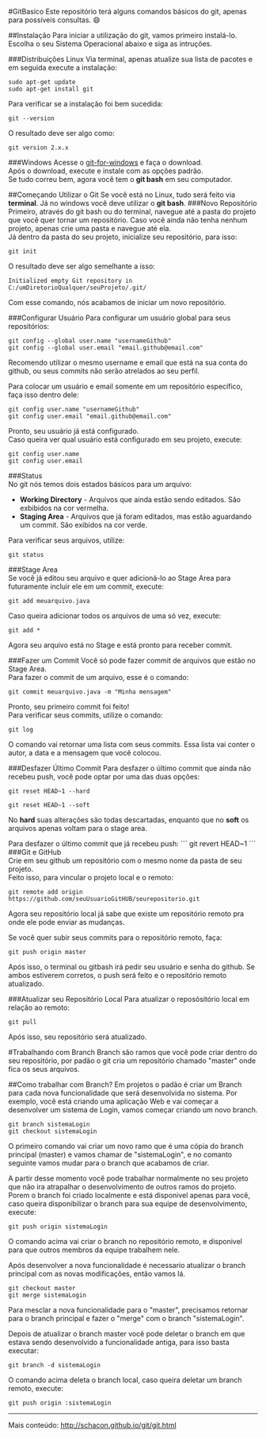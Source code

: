 #GitBasico
Este repositório terá alguns comandos básicos do git, apenas para possíveis consultas. :smile:  

##Instalação
Para iniciar a utilização do git, vamos primeiro instalá-lo. Escolha o seu Sistema Operacional abaixo e siga as intruções.

###Distribuições Linux
Via terminal, apenas atualize sua lista de pacotes e em seguida execute a instalação:
```
sudo apt-get update
sudo apt-get install git
```
Para verificar se a instalação foi bem sucedida:
```
git --version
```
O resultado deve ser algo como:
```
git version 2.x.x
```

###Windows
Acesse o [git-for-windows] e faça o download.  
Após o download, execute e instale com as opções padrão.  
Se tudo correu bem, agora você tem o **git bash** em seu computador.

##Começando Utilizar o Git
Se você está no Linux, tudo será feito via **terminal**. Já no windows você deve utilizar o **git bash**.
###Novo Repositório  
Primeiro, através do git bash ou do terminal, navegue até a pasta do projeto que você quer tornar um repositório.
Caso você ainda não tenha nenhum projeto, apenas crie uma pasta e navegue até ela.  
Já dentro da pasta do seu projeto, inicialize seu repositório, para isso:
```
git init
```
O resultado deve ser algo semelhante a isso:
```
Initialized empty Git repository in C:/umDiretorioQualquer/seuProjeto/.git/
```
Com esse comando, nós acabamos de iniciar um novo repositório.

###Configurar Usuário
Para configurar um usuário global para seus repositórios:
```
git config --global user.name "usernameGithub"
git config --global user.email "email.github@email.com"
```
Recomendo utilizar o mesmo username e email que está na sua conta do github, ou seus commits não serão atrelados ao seu perfil.  

Para colocar um usuário e email somente em um repositório específico, faça isso dentro dele:
```
git config user.name "usernameGithub"
git config user.email "email.github@email.com"
```
Pronto, seu usuário já está configurado.  
Caso queira ver qual usuário está configurado em seu projeto, execute:
```
git config user.name
git config user.email
```

###Status  
No git nós temos dois estados básicos para um arquivo:
+ **Working Directory** - Arquivos que ainda estão sendo editados. São exbibidos na cor vermelha.
+ **Staging Area** - Arquivos que já foram editados, mas estão aguardando um commit. São exibidos na cor verde.

Para verificar seus arquivos, utilize:
```
git status
```

###Stage Area  
Se você já editou seu arquivo e quer adicioná-lo ao Stage Area para futuramente incluir ele em um commit, execute:
```
git add meuarquivo.java
```
Caso queira adicionar todos os arquivos de uma só vez, execute:
```
git add *
```

Agora seu arquivo está no Stage e está pronto para receber commit.

###Fazer um Commit
Você só pode fazer commit de arquivos que estão no Stage Area.  
Para fazer o commit de um arquivo, esse é o comando:
```
git commit meuarquivo.java -m "Minha mensagem"
```
Pronto, seu primeiro commit foi feito!  
Para verificar seus commits, utilize o comando:
```
git log
```
O comando vai retornar uma lista com seus commits. Essa lista vai conter o autor, a data e a mensagem que você colocou.  

###Desfazer Último Commit
Para desfazer o último commit que ainda não recebeu push, você pode optar por uma das duas opções:
```
git reset HEAD~1 --hard

git reset HEAD~1 --soft
```
No **hard** suas alterações são todas descartadas, enquanto que no **soft** os arquivos apenas voltam para o stage area.

Para desfazer o último commit que já recebeu push:
´´´
git revert HEAD~1
´´´
###Git e GitHub  
Crie em seu github um repositório com o mesmo nome da pasta de seu projeto.  
Feito isso, para vincular o projeto local e o remoto:
```
git remote add origin https://github.com/seuUsuarioGitHUB/seurepositorio.git
```
Agora seu repositório local já sabe que existe um repositório remoto pra onde ele pode enviar as mudanças.  

Se você quer subir seus commits para o repositório remoto, faça:
```
git push origin master
```
Após isso, o terminal ou gitbash irá pedir seu usuário e senha do github. Se ambos estiverem corretos, o push será feito
e o repositório remoto atualizado.

###Atualizar seu Repositório Local
Para atualizar o reposósitório local em relação ao remoto:
```
git pull
```
Após isso, seu repositório será atualizado.

#Trabalhando com Branch
Branch são ramos que você pode criar dentro do seu repositório, por padão o git cria um repositório chamado "master" onde fica os seus arquivos.

##Como trabalhar com Branch?
Em projetos o padão é criar um Branch para cada nova funcionalidade que será desenvolvida no sistema. Por exemplo, você está criando uma aplicação Web e vai começar a desenvolver um sistema de Login, vamos começar criando um novo branch.
```
git branch sistemaLogin
git checkout sistemaLogin
```
O primeiro comando vai criar um novo ramo que é uma cópia do branch principal (master) e vamos chamar de "sistemaLogin", e no comanto seguinte vamos mudar para o branch que acabamos de criar.

A partir desse momento você pode trabalhar normalmente no seu projeto que não ira atrapalhar o desenvolvimento de outros ramos do projeto. Porem o branch foi criado localmente e está disponivel apenas para você, caso queira disponibilizar o branch para sua equipe de desenvolvimento, execute:
```
git push origin sistemaLogin
```
O comando acima vai criar o branch no repositório remoto, e disponivel para que outros membros da equipe trabalhem nele.

Após desenvolver a nova funcionalidade é necessario atualizar o branch principal com as novas modificações, então vamos lá.
```
git checkout master
git merge sistemaLogin
```
Para mesclar a nova funcionalidade para o "master", precisamos retornar para o branch principal e fazer o "merge" com o branch "sistemaLogin".

Depois de atualizar o branch master você pode deletar o branch em que estava sendo desenvolvido a funcionalidade antiga, para isso basta executar:
```
git branch -d sistemaLogin
```
O comando acima deleta o branch local, caso queira deletar um branch remoto, execute:
```
git push origin :sistemaLogin
```
----
Mais conteúdo: http://schacon.github.io/git/git.html

[git-for-windows]: https://git-for-windows.github.io/